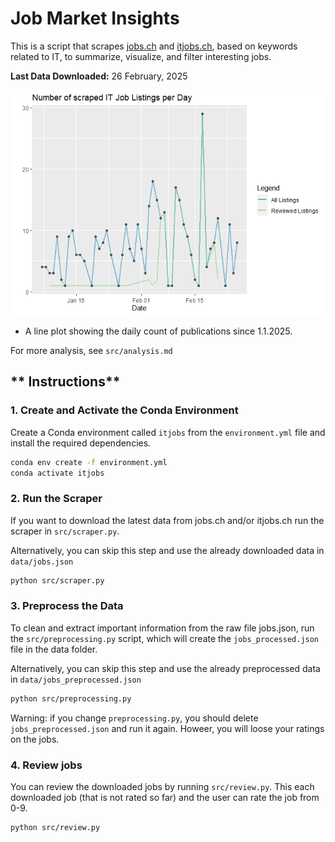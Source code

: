 # Job Market Insights
This is a script that scrapes [jobs.ch](https://www.jobs.ch/en/) and [itjobs.ch](https://www.itjobs.ch/jobs/), based on keywords related to IT, to summarize, visualize, and filter interesting jobs.

**Last Data Downloaded:** 26 February, 2025

![Plot of Publication Date Distribution](src/analysis_files/figure-gfm/time-jobs-1.png)
* A line plot showing the daily count of publications since 1.1.2025.

For more analysis, see `src/analysis.md`

## ** Instructions**
### 1. Create and Activate the Conda Environment
Create a Conda environment called `itjobs` from the `environment.yml` file and install the required dependencies.

```bash
conda env create -f environment.yml
conda activate itjobs
```
### 2. Run the Scraper
If you want to download the latest data from jobs.ch and/or itjobs.ch run the scraper in `src/scraper.py`.

Alternatively, you can skip this step and use the already downloaded data in `data/jobs.json`
```bash
python src/scraper.py
```

### 3. Preprocess the Data
To clean and extract important information from the raw file jobs.json, run the `src/preprocessing.py` script, which will create the `jobs_processed.json` file in the data folder.

Alternatively, you can skip this step and use the already preprocessed data in `data/jobs_preprocessed.json`
```bash
python src/preprocessing.py
```
Warning: if you change `preprocessing.py`, you should delete `jobs_preprocessed.json` and run it again. Howeer, you will loose your ratings on the jobs.

### 4. Review jobs
You can review the downloaded jobs by running `src/review.py`. This each downloaded job (that is not rated so far) and the user can rate the job from 0-9.
```bash
python src/review.py
```


